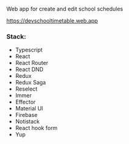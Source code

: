 Web app for create and edit school schedules

https://devschooltimetable.web.app

### Stack:
  * Typescript
  * React
  * React Router
  * React DND
  * Redux
  * Redux Saga
  * Reselect
  * Immer
  * Effector
  * Material UI
  * Firebase
  * Notistack
  * React hook form
  * Yup